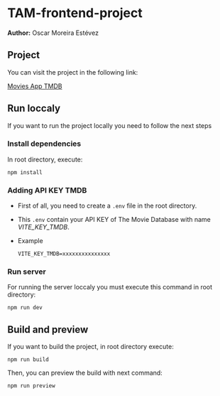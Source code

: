 # TAM-frontend-project

**Author:** Oscar Moreira Estévez

## Project 

You can visit the project in the following link:

[Movies App TMDB](https://movies-app-tmdb.vercel.com)

## Run loccaly

If you want to run the project locally you need to follow the next steps

### Install dependencies

In root directory, execute:

```
npm install
```

### Adding API KEY TMDB

- First of all, you need to create a `.env` file in the root directory.
- This `.env` contain your API KEY of The Movie Database with name *VITE_KEY_TMDB*.

- Example
  ```
  VITE_KEY_TMDB=xxxxxxxxxxxxxxx
  ```

### Run server

For running the server loccaly you must execute this command in root directory:

```
npm run dev
```

## Build and preview

If you want to build the project, in root directory execute:

```
npm run build
```

Then, you can preview the build with next command:

```
npm run preview
```

